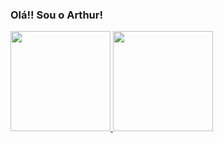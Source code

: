 ### Olá!! Sou o Arthur!

<a href="https://github.com/arvicx/github-readme-stats">
  <img height="160em" src="https://github-readme-stats.vercel.app/api?username=arvicx&theme=midnight-purple" />
</a>
<a href="https://github.com/arvicx/convoychat">
  <img height="160em" src="https://github-readme-stats.vercel.app/api/top-langs?username=arvicx&theme=midnight-purple&layout=compact&langs_count=8&card_width=250" />
</a>

##      
